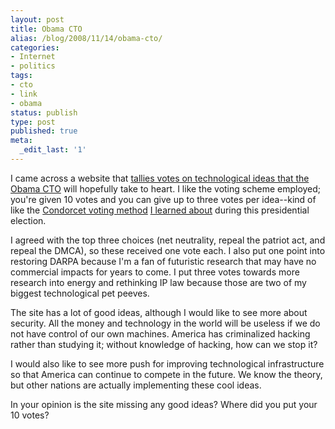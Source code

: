 ```yaml
---
layout: post
title: Obama CTO
alias: /blog/2008/11/14/obama-cto/
categories:
- Internet
- politics
tags:
- cto
- link
- obama
status: publish
type: post
published: true
meta:
  _edit_last: '1'
---
```

I came across a website that <a title="Obama CTO" href="https://obamacto.org/" target="_blank">tallies votes on technological ideas that the Obama CTO</a> will hopefully take to heart. I like the voting scheme employed; you're given 10 votes and you can give up to three votes per idea--kind of like the <a title="wikipedia Condorcet" href="https://en.wikipedia.org/wiki/Condorcet_method" target="_blank">Condorcet voting method</a> <a title="seth holloway dot com comments" href="https://sethholloway.com/blog/?p=205" target="_blank">I learned about</a> during this presidential election.

I agreed with the top three choices (net neutrality, repeal the patriot act, and repeal the DMCA), so these received one vote each. I also put one point into restoring DARPA because I'm a fan of futuristic research that may have no commercial impacts for years to come. I put three votes towards more research into energy and rethinking IP law because those are two of my biggest technological pet peeves.

The site has a lot of good ideas, although I would like to see more about security. All the money and technology in the world will be useless if we do not have control of our own machines. America has criminalized hacking rather than studying it; without knowledge of hacking, how can we stop it?

I would also like to see more push for improving technological infrastructure so that America can continue to compete in the future. We know the theory, but other nations are actually implementing these cool ideas.

In your opinion is the site missing any good ideas? Where did you put your 10 votes?
